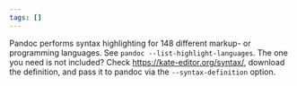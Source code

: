 ```yaml
---
tags: []
---
```


Pandoc performs syntax highlighting for 148 different markup- or
programming languages. See `pandoc --list-highlight-languages`. The one
you need is not included? Check https://kate-editor.org/syntax/,
download the definition, and pass it to pandoc via the
`--syntax-definition` option.
